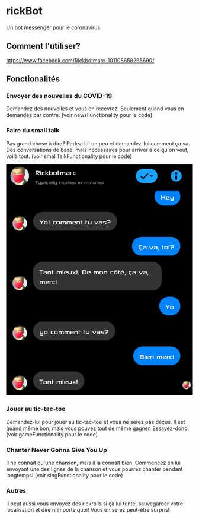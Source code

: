 # rickBot
Un bot messenger pour le coronavirus
## Comment l'utiliser?

https://www.facebook.com/Rickbotmarc-101108658265690/


## Fonctionalités

### Envoyer des nouvelles du COVID-19

Demandez des nouvelles et vous en recevrez. Seulement quand vous en demandez par contre. (voir newsFunctionality pour le code)


### Faire du small talk

Pas grand chose à dire? Parlez-lui un peu et demandez-lui comment ça va. Des conversations de base, mais nécessaires pour arriver à ce qu'on veut, voilà tout. (voir smallTalkFunctionality pour le code)

![smallTalk](https://github.com/robinm3/rickBot/blob/master/images/smallTalk.png?raw=true)

### Jouer au tic-tac-toe

Demandez-lui pour jouer au tic-tac-toe et vous ne serez pas déçus. Il est quand même bon, mais vous pouvez tout de même gagner. Essayez-donc! (voir gameFunctionality pour le code)


### Chanter Never Gonna Give You Up

Il ne connait qu'une chanson, mais il la connait bien. Commencez en lui envoyant une des lignes de la chanson et vous pourrez chanter pendant longtemps! (voir singFunctionality pour le code)

### Autres

Il peut aussi vous envoyez des rickrolls si ça lui tente, sauvegarder votre localisation et dire n'importe quoi! Vous en serez peut-être surpris!

